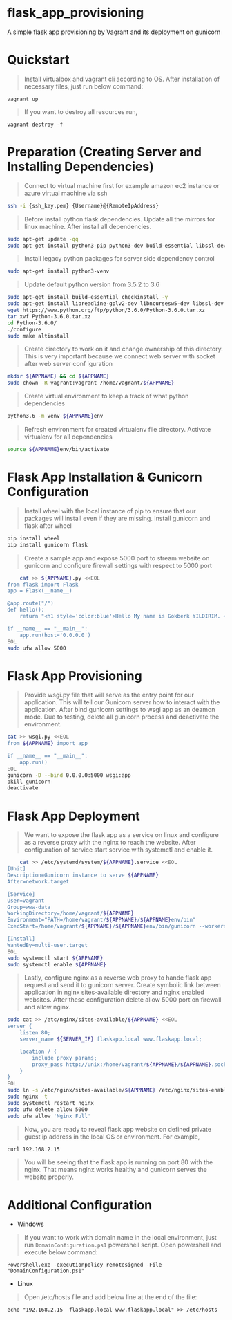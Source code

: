 # flask_app_provisioning
A simple flask app provisioning by Vagrant and its deployment on gunicorn

# Quickstart
> Install virtualbox and vagrant cli according to OS. After installation of necessary files, just run below command: 
```
vagrant up
```
> If you want to destroy all resources run,
```
vagrant destroy -f
```
# Preparation (Creating Server and Installing Dependencies)
> Connect to virtual machine first for example amazon ec2 instance or azure virtual machine via ssh
```bash
ssh -i {ssh_key.pem} {Username}@{RemoteIpAddress}
```
> Before install python flask dependencies. Update all the mirrors for linux machine. After install all dependencies.
```bash
sudo apt-get update -qq
sudo apt-get install python3-pip python3-dev build-essential libssl-dev libffi-dev python3-setuptools -y
```
> Install legacy python packages for server side dependency control
```bash
sudo apt-get install python3-venv
```
> Update default python version from 3.5.2 to 3.6
```bash
sudo apt-get install build-essential checkinstall -y
sudo apt-get install libreadline-gplv2-dev libncursesw5-dev libssl-dev libsqlite3-dev tk-dev libgdbm-dev libc6-dev libbz2-dev -y
wget https://www.python.org/ftp/python/3.6.0/Python-3.6.0.tar.xz
tar xvf Python-3.6.0.tar.xz
cd Python-3.6.0/
./configure
sudo make altinstall
```
> Create directory to work on it and change ownership of this directory. This is very important because we connect web server with socket after web server conf
iguration
```bash
mkdir ${APPNAME} && cd ${APPNAME}
sudo chown -R vagrant:vagrant /home/vagrant/${APPNAME}
```
> Create virtual environment to keep a track of what python dependencies
```bash
python3.6 -m venv ${APPNAME}env
```
> Refresh environment for created virtualenv file directory. Activate virtualenv for all dependencies
```bash
source ${APPNAME}env/bin/activate
```

# Flask App Installation & Gunicorn Configuration
> Install wheel with the local instance of pip to ensure that our packages will install even if they are missing.
> Install gunicorn and flask after wheel
```bash
pip install wheel
pip install gunicorn flask
```
> Create a sample app and expose 5000 port to stream website on gunicorn and configure firewall settings with respect to 5000 port
```bash
    cat >> ${APPNAME}.py <<EOL
from flask import Flask
app = Flask(__name__)

@app.route("/")
def hello():
    return "<h1 style='color:blue'>Hello My name is Gokberk YILDIRIM. <br> I am DevOps and Linux Lover... ♥</h1>"

if __name__ == "__main__":
    app.run(host='0.0.0.0')
EOL
sudo ufw allow 5000
```

# Flask App Provisioning
> Provide wsgi.py file that will serve as the entry point for our application. This will tell our Gunicorn server how to interact with the application. After bind gunicorn settings to wsgi app as an deamon mode. Due to testing, delete all gunicorn process and deactivate the environment.
```bash
cat >> wsgi.py <<EOL
from ${APPNAME} import app

if __name__ == "__main__":
    app.run()
EOL
gunicorn -D --bind 0.0.0.0:5000 wsgi:app
pkill gunicorn
deactivate
```

# Flask App Deployment
> We want to expose the flask app as a service on linux and configure as a reverse proxy with the nginx to reach the website. After configuration of service start service with systemctl and enable it.
```bash
    cat >> /etc/systemd/system/${APPNAME}.service <<EOL
[Unit]
Description=Gunicorn instance to serve ${APPNAME}
After=network.target

[Service]
User=vagrant
Group=www-data
WorkingDirectory=/home/vagrant/${APPNAME}
Environment="PATH=/home/vagrant/${APPNAME}/${APPNAME}env/bin"
ExecStart=/home/vagrant/${APPNAME}/${APPNAME}env/bin/gunicorn --workers 3 --bind unix:${APPNAME}.sock -m 007 wsgi:app

[Install]
WantedBy=multi-user.target
EOL
sudo systemctl start ${APPNAME}
sudo systemctl enable ${APPNAME}
```
> Lastly, configure nginx as a reverse web proxy to hande flask app request and send it to gunicorn server. Create symbolic link between application in nginx sites-available directory and nginx enabled websites. After these configuration delete allow 5000 port on firewall and allow nginx.
```bash
sudo cat >> /etc/nginx/sites-available/${APPNAME} <<EOL
server {
    listen 80;
    server_name ${SERVER_IP} flaskapp.local www.flaskapp.local;

    location / {
        include proxy_params;
        proxy_pass http://unix:/home/vagrant/${APPNAME}/${APPNAME}.sock;
    }
}
EOL
sudo ln -s /etc/nginx/sites-available/${APPNAME} /etc/nginx/sites-enabled
sudo nginx -t
sudo systemctl restart nginx
sudo ufw delete allow 5000
sudo ufw allow 'Nginx Full'
```
> Now, you are ready to reveal flask app website on defined private guest ip address in the local OS or environment. For example, 
```bash
curl 192.168.2.15
``` 
> You will be seeing that the flask app is running on port 80 with the nginx. That means nginx works healthy and gunicorn serves the website properly.

# Additional Configuration
- Windows
> If you want to work with domain name in the local environment, just run `DomainConfiguration.ps1` powershell script. Open powershell and execute below command:
```
Powershell.exe -executionpolicy remotesigned -File  "DomainConfiguration.ps1"
```
- Linux
> Open /etc/hosts file and add below line at the end of the file:
```
echo "192.168.2.15  flaskapp.local www.flaskapp.local" >> /etc/hosts
```